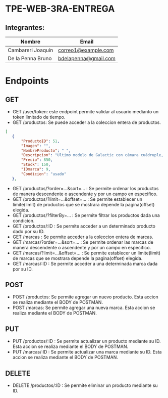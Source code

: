 # TPE-WEB-3RA-ENTREGA
## Integrantes:

| Nombre                | Email                 |
|-----------------------|-----------------------|
| Cambareri Joaquín     | [correo1@example.com](joaquin.cambareri@eest3necochea.edu.ar) |
| De la Penna Bruno     | [bdelapenna@gmail.com](mailto:bdelapenna@gmail.com) |

# Endpoints

## GET
- GET /user/token: este endpoint permite validar al usuario medianto un token limitado de tiempo.
- GET /productos: Se puede acceder a la coleccion entera de productos.
 ```json
[
    {
        "ProductoID": 51,
        "Imagen": "",
        "NombreProducto": " ",
        "Descripcion": "Último modelo de Galactic con cámara cuádruple, pantalla AMOLED de 6.5 pulgadas y batería de larga duración.",
        "Precio": 850,
        "Stock": 150,
        "IDmarca": 9,
        "Condicion": "usado"
    },
  ```
- GET /productos/?order=...&sort=... : Se permite ordenar los productos de manera descendente o ascendente y por un campo en especifico.
- GET /productos/?limit=...&offset=... : Se permite establecer un limite(limit) de productos que se mostrara depende la pagina(offset) elegida.
- GET /productos/?filterBy=... : Se permite filtrar los productos dada una condicion.
- GET /productos/:ID : Se permite acceder a un determinado producto dado por su ID.
- GET /marcas : Se permite acceder a la coleccion entera de marcas.
- GET /marcas/?order=...&sort=... : Se permite ordenar las marcas de manera descendente o ascendente y por un campo en especifico.
- GET /marcas/?limit=...&offset=... : Se permite establecer un limite(limit) de marcas que se mostrara depende la pagina(offset) elegida.
- GET /marcas/:ID : Se permite acceder a una determinada marca dada por su ID.

## POST
- POST /productos: Se permite agregar un nuevo producto. Esta accion se realiza mediante el BODY de POSTMAN.
- POST /marcas: Se permite agregar una nueva marca. Esta accion se realiza mediante el BODY de POSTMAN.

## PUT
- PUT /productos/:ID : Se permite actualizar un producto mediante su ID. Esta accion se realiza mediante el BODY de POSTMAN.
- PUT /marcas/:ID : Se permite actualizar una marca mediante su ID. Esta accion se realiza mediante el BODY de POSTMAN.

## DELETE
- DELETE /productos/:ID : Se permite eliminar un producto mediante su ID.
